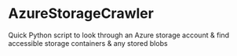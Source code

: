 # AzureStorageCrawler
Quick Python script to look through an Azure storage account &amp; find accessible storage containers &amp; any stored blobs
